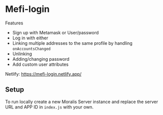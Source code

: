 # Mefi-login

Features
* Sign up with Metamask or User/password
* Log in with either
* Linking multiple addresses to the same profile by handling `onAccountsChanged`
* Unlinking
* Adding/changing password
* Add custom user attributes

Netlify: https://mefi-login.netlify.app/

## Setup

To run locally create a new Moralis Server instance and replace the server URL and APP ID in `index.js` with your own.
